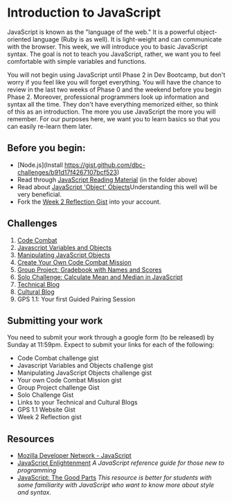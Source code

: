 # Introduction to JavaScript

JavaScript is known as the "language of the web." It is a powerful object-oriented language (Ruby is as well). It is light-weight and can communicate with the browser. This week, we will introduce you to basic JavaScript syntax. The goal is not to teach you JavaScript, rather, we want you to feel comfortable with simple variables and functions. 

You will not begin using JavaScript until Phase 2 in Dev Bootcamp, but don't worry if you feel like you will forget everything. You will have the chance to review in the last two weeks of Phase 0 and the weekend before you begin Phase 2. Moreover, professional programmers look up information and syntax all the time. They don't have everything memorized either, so think of this as an introduction. The more you use JavaScript the more you will remember. For our purposes here, we want you to learn basics so that you can easily re-learn them later. 

## Before you begin:
- [Node.js](Install https://gist.github.com/dbc-challenges/b91d17f4267107bcf523)
- Read through [JavaScript Reading Material](reading_material) (in the folder above)
- Read about [JavaScript 'Object' Objects](http://www.sitepoint.com/back-to-basics-javascript-object-syntax/)Understanding this well will be very beneficial.
- Fork the [Week 2 Reflection Gist](https://gist.github.com/dbc-challenges/0cf293dd7ded2ed677e4) into your account.

## Challenges
1. [Code Combat](2_code_combat.md)
2. [Javascript Variables and Objects](3_js_variables_objects.md)
3. [Manipulating JavaScript Objects](4_manipulating_js_objects.md)
4. [Create Your Own Code Combat Mission](5_create_code_combat_mission.md)
5. [Group Project: Gradebook with Names and Scores](6_gradebook_with_names_scores.md)
6. [Solo Challenge: Calculate Mean and Median in JavaScript](7_solo_challenge.md)
7. [Technical Blog](8_technical_blog.md)
8. [Cultural Blog](9_cultural_blog.md)
9. GPS 1.1: Your first Guided Pairing Session

## Submitting your work

You need to submit your work through a google form (to be released) by Sunday at 11:59pm. Expect to submit your links for each of the following:

- Code Combat challenge gist
- Javascript Variables and Objects challenge gist
- Manipulating JavaScript Objects challenge gist
- Your own Code Combat Mission gist
- Group Project challenge Gist
- Solo Challenge Gist
- Links to your Technical and Cultural Blogs
- GPS 1.1 Website Gist
- Week 2 Reflection gist 

<!-- [this Google form](https://docs.google.com/forms/d/1tk8OPLHVYm8NLqiw5FSgh6WPM5AUUL20pYVffrcFbr4/viewform) -->

## Resources
- [Mozilla Developer Network - JavaScript](https://developer.mozilla.org/en-US/docs/Web/JavaScript) 
- [JavaScript Enlightenment](http://www.javascriptenlightenment.com/) *A JavaScript reference guide for those new to programming*
- [JavaScript: The Good Parts](http://shop.oreilly.com/product/9780596517748.do) *This resource is better for students with some familiarity with JavaScript who want to know more about style and syntax.*

